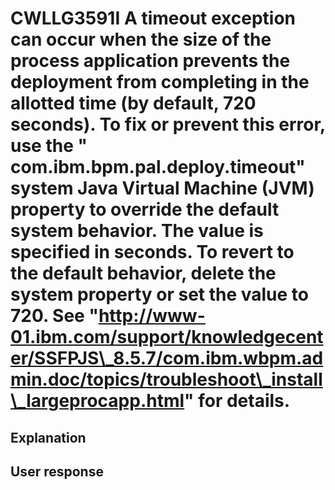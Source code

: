 # CWLLG3591I A timeout exception can occur when the size of the process application prevents the deployment from completing in the allotted time (by default, 720 seconds). To fix or prevent this error, use the " com.ibm.bpm.pal.deploy.timeout" system Java Virtual Machine (JVM) property to override the default system behavior. The value is specified in seconds. To revert to the default behavior, delete the system property or set the value to 720.  See "http://www-01.ibm.com/support/knowledgecenter/SSFPJS\_8.5.7/com.ibm.wbpm.admin.doc/topics/troubleshoot\_install\_largeprocapp.html" for details.

## Explanation

## User response